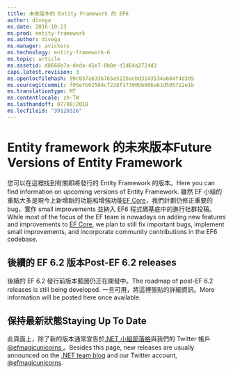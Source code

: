 ```yaml
---
title: 未來版本的 Entity Framework 的 EF6
author: divega
ms.date: 2016-10-23
ms.prod: entity-framework
ms.author: divega
ms.manager: avickers
ms.technology: entity-framework-6
ms.topic: article
ms.assetid: d8666b7a-deda-45e7-8b8e-d1d64a2724d3
caps.latest.revision: 3
ms.openlocfilehash: 99c037a6336765e522bacbd3143534a604f4d3d5
ms.sourcegitcommit: f05e7b62584cf228f17390bb086a61d505712e1b
ms.translationtype: MT
ms.contentlocale: zh-TW
ms.lasthandoff: 07/08/2018
ms.locfileid: "39120326"
---
```

# <a name="future-versions-of-entity-framework"></a><span data-ttu-id="3df3e-102">Entity framework 的未來版本</span><span class="sxs-lookup"><span data-stu-id="3df3e-102">Future Versions of Entity Framework</span></span> 
<span data-ttu-id="3df3e-103">您可以在這裡找到有關即將發行的 Entity Framework 的版本。</span><span class="sxs-lookup"><span data-stu-id="3df3e-103">Here you can find information on upcoming versions of Entity Framework.</span></span>
<span data-ttu-id="3df3e-104">雖然 EF 小組的重點大多是現今上新增新的功能和增強功能[EF Core](https://docs.microsoft.com/en-us/ef/core/index)，我們計劃仍修正重要的 bug，實作 small improvements 並納入 EF6 程式碼基底中的進行社群投稿。</span><span class="sxs-lookup"><span data-stu-id="3df3e-104">While most of the focus of the EF team is nowadays on adding new features and improvements to [EF Core](https://docs.microsoft.com/en-us/ef/core/index), we plan to  still fix important bugs, implement small improvements, and incorporate community contributions in the EF6 codebase.</span></span>

## <a name="post-ef-62-releases"></a><span data-ttu-id="3df3e-105">後續的 EF 6.2 版本</span><span class="sxs-lookup"><span data-stu-id="3df3e-105">Post-EF 6.2 releases</span></span>

<span data-ttu-id="3df3e-106">後續的 EF 6.2 發行前版本藍圖仍正在開發中。</span><span class="sxs-lookup"><span data-stu-id="3df3e-106">The roadmap of post-EF 6.2 releases is still being developed.</span></span> <span data-ttu-id="3df3e-107">一旦可用，將這裡張貼的詳細資訊。</span><span class="sxs-lookup"><span data-stu-id="3df3e-107">More information will be posted here once available.</span></span>
 
## <a name="staying-up-to-date"></a><span data-ttu-id="3df3e-108">保持最新狀態</span><span class="sxs-lookup"><span data-stu-id="3df3e-108">Staying Up To Date</span></span>  
  
<span data-ttu-id="3df3e-109">此頁面上，除了新的版本通常宣告於[.NET 小組部落格](https://blogs.msdn.microsoft.com/dotnet/tag/entity-framework/)與我們的 Twitter 帳戶[ @efmagicunicorns ](http://twitter.com/efmagicunicorns)。</span><span class="sxs-lookup"><span data-stu-id="3df3e-109">Besides this page, new releases are usually announced on the [.NET team blog](https://blogs.msdn.microsoft.com/dotnet/tag/entity-framework/) and our Twitter account, [@efmagicunicorns](http://twitter.com/efmagicunicorns).</span></span>
  